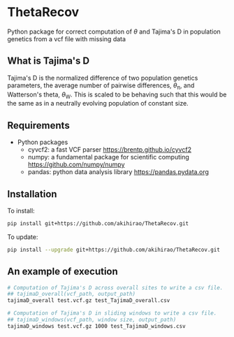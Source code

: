 # ThetaRecov
Python package for correct computation of <i>&#952;</i> and Tajima's D in population genetics from a vcf file with missing data

## What is Tajima's D
Tajima's D is the normalized difference of two population genetics parameters, the average number of pairwise differences, <i>&#952;</i><sub>&#960;</sub>, and Watterson's theta, <i>&#952;</i><sub>W</sub>. This is scaled to be behaving such that this would be the same as in a neutrally evolving population of constant size.

## Requirements
* Python packages
	* cyvcf2: a fast VCF parser https://brentp.github.io/cyvcf2
	* numpy: a fundamental package for scientific computing https://github.com/numpy/numpy
	* pandas: python data analysis library https://pandas.pydata.org


## Installation
To install:
```bash
pip install git+https://github.com/akihirao/ThetaRecov.git
```

To update:
```bash
pip install --upgrade git+https://github.com/akihirao/ThetaRecov.git
```

## An example of execution
```bash
# Computation of Tajima's D across overall sites to write a csv file.
## tajimaD_overall(vcf_path, output_path)
tajimaD_overall test.vcf.gz test_TajimaD_overall.csv

# Computation of Tajima's D in sliding windows to write a csv file.
## tajimaD_windows(vcf_path, window size, output_path)
tajimaD_windows test.vcf.gz 1000 test_TajimaD_windows.csv
```
